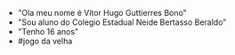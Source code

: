 - "Ola meu nome é Vitor Hugo Guttierres Bono"
- "Sou aluno do Colegio Estadual Neide Bertasso Beraldo"
- "Tenho 16 anos"
- #jogo da velha
